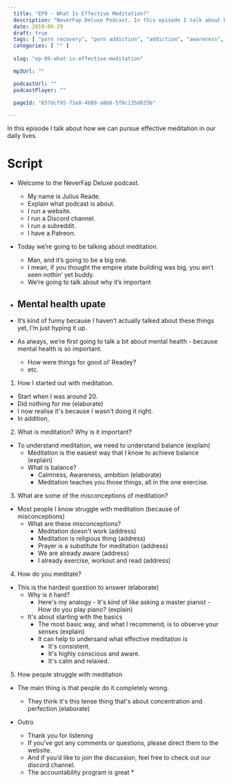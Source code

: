 ```yaml
---
  title: "EP9 - What Is Effective Meditation?"
  description: "NeverFap Deluxe Podcast. In this episode I talk about how we can pursue effective meditation in our daily lives."
  date: 2019-06-29
  draft: true
  tags: [ "porn recovery", "porn addiction", "addiction", "awareness", "nofap", "neverfap", "neverfap deluxe", "neverfap basics", "nofap podcast", "neverfap podcast", "neverfap deluxe podcast" ]
  categories: [ "" ]
  
  slug: "ep-09-what-is-effective-meditation"

  mp3Url: ""

  podcastUrl: ""
  podcastPlayer: ""

  pageId: "857dcf95-71e0-4b09-a8b6-5f0c135d025b"

---
```


In this episode I talk about how we can pursue effective meditation in our daily lives. 

# Script

- Welcome to the NeverFap Deluxe podcast. 
  - My name is Julius Reade. 
  - Explain what podcast is about.
  - I run a website.
  - I run a Discord channel.
  - I run a subreddit. 
  - I have a Patreon.
  
- Today we’re going to be talking about meditation. 
  - Man, and it’s going to be a big one. 
  - I mean, if you thought the empire state building was big, you ain’t seen nothin’ yet buddy. 
  - We’re going to talk about why it’s important 

- Mental health upate
  - 

- It’s kind of funny because I haven’t actually talked about these things yet, I’m just hyping it up. 

- As always, we’re first going to talk a bit about mental health - because mental health is so important.
  - How were things for good ol’ Readey?
  - etc.  


1. How I started out with meditation.
   
  - Start when I was around 20.
  - Did nothing for me (elaborate)
  - I now realise it's because I wasn't doing it right.
  - In addition,

2. What is meditation? Why is it important?
   
- To understand meditation, we need to understand balance (explain)
  - Meditation is the easiest way that I know to achieve balance (explain)
  - What is balance?
    - Calmness, Awareness, ambition (elaborate)
    - Meditation teaches you those things, all in the one exercise.


3. What are some of the misconceptions of meditation? 

- Most people I know struggle with meditation (because of misconceptions)
  - What are these misconceptions?
    - Meditation doesn't work (address)
    - Meditation is religious thing (address)
    - Prayer is a substitute for meditation (address)
    - We are already aware (address)
    - I already exercise, workout and read (address)

4. How do you meditate?

- This is the hardest question to answer (elaborate)
  - Why is it hard?
    - Here's my analogy - It's kind of like asking a master pianist - How do you play piano? (explain)
  - It's about starting with the basics
    - The most basic way, and what I recommend, is to observe your senses (explain)
    - It can help to undersand what effective meditation is 
      - It's consistent.
      - It's highly conscious and aware.
      - It's calm and relaxed.

5. How people struggle with meditation

- The main thing is that people do it completely wrong. 
  - They think it's this tense thing that's about concentration and perfection (elaborate)


- Outro
    - Thank you for listening
    - If you’ve got any comments or questions, please direct them to the website. 
    - And if you’d like to join the discussion, feel free to check out our discord channel. 
    - The accountability program is great * 


